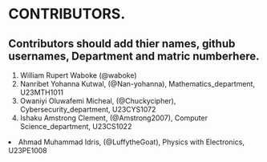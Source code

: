 # CONTRIBUTORS.
## Contributors should add thier names, github usernames, Department and matric numberhere.
<ol>
<li>William Rupert Waboke (@waboke)
<li>Nanribet Yohanna Kutwal, (@Nan-yohanna), Mathematics_department, U23MTH1011</li>
<li>Owaniyi Oluwafemi Micheal, (@Chuckycipher), Cybersecurity_department, U23CYS1072</li>
  <li>Ishaku Amstrong Clement, (@Amstrong2007), Computer Science_department, U23CS1022</li>
</ol>
<li>Ahmad Muhammad Idris, (@LuffytheGoat), Physics with Electronics, U23PE1008</li>
